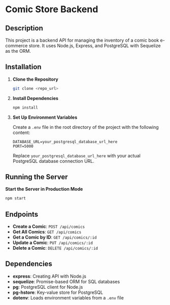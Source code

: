 # Comic Store Backend

## Description
This project is a backend API for managing the inventory of a comic book e-commerce store. It uses Node.js, Express, and PostgreSQL with Sequelize as the ORM.

## Installation

1. **Clone the Repository**
   
   ```bash
   git clone <repo_url>
   ```

2. **Install Dependencies**
   
   ```bash
   npm install
   ```
3. **Set Up Environment Variables**
   
   Create a `.env` file in the root directory of the project with the following content:
   
   ```env
   DATABASE_URL=your_postgresql_database_url_here
   PORT=5000
   ```

   Replace `your_postgresql_database_url_here` with your actual PostgreSQL database connection URL.

## Running the Server
  **Start the Server in Production Mode**
   
   ```bash
   npm start
   ```

## Endpoints

- **Create a Comic**: `POST /api/comics`
- **Get All Comics**: `GET /api/comics`
- **Get a Comic by ID**: `GET /api/comics/:id`
- **Update a Comic**: `PUT /api/comics/:id`
- **Delete a Comic**: `DELETE /api/comics/:id`


## Dependencies

- **express**: Creating API with Node.js
- **sequelize**: Promise-based ORM for SQL databases
- **pg**: PostgreSQL client for Node.js
- **pg-hstore**: Key-value store for PostgreSQL
- **dotenv**: Loads environment variables from a `.env` file



